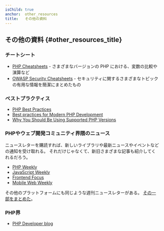 ```yaml
---
isChild: true
anchor:  other_resources
title:   その他の資料
---
```


## その他の資料 {#other_resources_title}

### チートシート

* [PHP Cheatsheets](http://phpcheatsheets.com/) - さまざまなバージョンの PHP における、変数の比較や演算など
* [OWASP Security Cheatsheets](https://www.owasp.org/index.php/OWASP_Cheat_Sheet_Series) - セキュリティに関するさまざまなトピックの有用な情報を簡潔にまとめたもの

### ベストプラクティス

* [PHP Best Practices](https://phpbestpractices.org/)
* [Best practices for Modern PHP Development](https://www.airpair.com/php/posts/best-practices-for-modern-php-development)
* [Why You Should Be Using Supported PHP Versions](https://kinsta.com/blog/php-versions/)

### PHPやウェブ開発コミュニティ界隈のニュース

ニュースレターを購読すれば、新しいライブラリや最新ニュースやイベントなどの通知を受け取れる。
それだけじゃなくて、新旧さまざまな記事も紹介してくれるだろう。

* [PHP Weekly](http://www.phpweekly.com)
* [JavaScript Weekly](https://javascriptweekly.com/)
* [Frontend Focus](https://frontendfoc.us/)
* [Mobile Web Weekly](https://mobiledevweekly.com/)

その他のプラットフォームにも同じような週刊ニュースレターがある。 [その一部をまとめた](https://github.com/jondot/awesome-weekly)。

### PHP界

* [PHP Developer blog](https://blog.phpdeveloper.org/)

